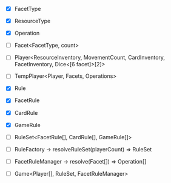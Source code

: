- [x] FacetType<enum>
- [x] ResourceType<enum>

- [x] Operation

- [ ] Facet<FacetType, count>
- [ ] Player<ResourceInventory, MovementCount, CardInventory, FacetInventory, Dice<[6 facet]>[2]>
- [ ] TempPlayer<Player, Facets, Operations>

- [x] Rule
- [x] FacetRule<Rule>
- [x] CardRule<Rule>
- [x] GameRule<Rule>
- [ ] RuleSet<FacetRule[], CardRule[], GameRule[]>
- [ ] RuleFactory -> resolveRuleSet(playerCount) => RuleSet

- [ ] FacetRuleManager -> resolve(Facet[]) => Operation[]

- [ ] Game<Player[], RuleSet, FacetRuleManager>

